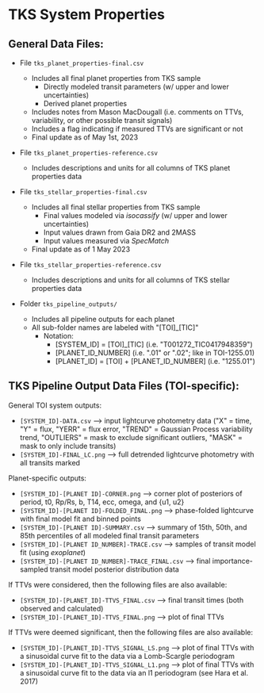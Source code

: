 # TKS System Properties
## General Data Files:
* File `tks_planet_properties-final.csv`
  * Includes all final planet properties from TKS sample
    * Directly modeled transit parameters (w/ upper and lower uncertainties)
    * Derived planet properties
  * Includes notes from Mason MacDougall (i.e. comments on TTVs, variability, or other possible transit signals)
  * Includes a flag indicating if measured TTVs are significant or not
  * Final update as of May 1st, 2023
* File `tks_planet_properties-reference.csv`
  * Includes descriptions and units for all columns of TKS planet properties data

* File `tks_stellar_properties-final.csv`
  * Includes all final stellar properties from TKS sample
    * Final values modeled via *isocassify* (w/ upper and lower uncertainties)
    * Input values drawn from Gaia DR2 and 2MASS
    * Input values measured via *SpecMatch*
  * Final update as of 1 May 2023
* File `tks_stellar_properties-reference.csv`
  * Includes descriptions and units for all columns of TKS stellar properties data

* Folder `tks_pipeline_outputs/`
  * Includes all pipeline outputs for each planet
  * All sub-folder names are labeled with "[TOI]_[TIC]"
    * Notation:
      * [SYSTEM_ID] = [TOI]_[TIC] (i.e. "T001272_TIC0417948359")
      * [PLANET_ID_NUMBER] (i.e. ".01" or ".02"; like in TOI-1255.01)
      * [PLANET_ID] = [TOI] + [PLANET_ID_NUMBER] (i.e. "1255.01")

## TKS Pipeline Output Data Files (TOI-specific):
General TOI system outputs:
- `[SYSTEM_ID]-DATA.csv` --> input lightcurve photometry data ("X" = time, "Y" = flux, "YERR" = flux error, "TREND" = Gaussian Process variability trend, "OUTLIERS" = mask to exclude significant outliers, "MASK" = mask to only include transits)
- `[SYSTEM_ID]-FINAL_LC.png` --> full detrended lightcurve photometry with all transits marked

Planet-specific outputs:
- `[SYSTEM_ID]-[PLANET ID]-CORNER.png` --> corner plot of posteriors of period, t0, Rp/Rs, b, T14, ecc, omega, and {u1, u2}
- `[SYSTEM_ID]-[PLANET ID]-FOLDED_FINAL.png` --> phase-folded lightcurve with final model fit and binned points
- `[SYSTEM_ID]-[PLANET ID]-SUMMARY.csv` --> summary of 15th, 50th, and 85th percentiles of all modeled final transit parameters
- `[SYSTEM_ID]-[PLANET ID_NUMBER]-TRACE.csv` --> samples of transit model fit (using *exoplanet*)
- `[SYSTEM_ID]-[PLANET ID_NUMBER]-TRACE_FINAL.csv` --> final importance-sampled transit model posterior distribution data

If TTVs were considered, then the following files are also available:
- `[SYSTEM_ID]-[PLANET_ID]-TTVS_FINAL.csv` --> final transit times (both observed and calculated)
- `[SYSTEM_ID]-[PLANET_ID]-TTVS_FINAL.png` --> plot of final TTVs

If TTVs were deemed significant, then the following files are also available:
- `[SYSTEM_ID]-[PLANET_ID]-TTVS_SIGNAL_LS.png` --> plot of final TTVs with a sinusoidal curve fit to the data via a Lomb-Scargle periodogram
- `[SYSTEM_ID]-[PLANET_ID]-TTVS_SIGNAL_L1.png` --> plot of final TTVs with a sinusoidal curve fit to the data via an l1 periodogram (see Hara et al. 2017)
